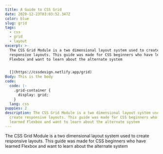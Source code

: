 ```yaml
---
title: A Guide to CSS Grid
date: 2020-12-23T03:03:52.347Z
color: blue
slug: grid
tags:
  - css
  - grid
  - layout
excerpt: >-
  The CSS Grid Module is a two dimensional layout system used to create
  responsive layouts. This guide was made for CSS beginners who have learned
  Flexbox and want to learn about the alternate system


  [](https://cssdesign.netlify.app/grid)
Body: This is the body
code:
  code: |-
    .grid-container {
      display: grid;
    }
  lang: css
puppies: 2
description: The CSS Grid Module is a two dimensional layout system used to
  create responsive layouts. This guide was made for CSS beginners who have
  learned Flexbox and want to learn about the alternate system
---
```

The CSS Grid Module is a two dimensional layout system used to create responsive layouts. This guide was made for CSS beginners who have learned Flexbox and want to learn about the alternate system